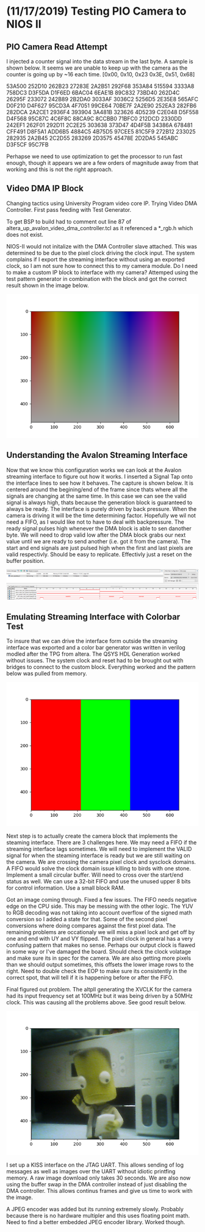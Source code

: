 # (11/17/2019) Testing PIO Camera to NIOS II

## PIO Camera Read Attempt

I injected a counter signal into the data stream in the last byte.  A sample is shown below.  It seems we are unable to keep up with the
camera as the counter is going up by ~16 each time.  [0x00, 0x10, 0x23 0x3E, 0x51, 0x68]

53A500 252D10 262B23 27283E 2A2B51 292F68 353A84 515594 3333A8 758DC3 D3F5DA D1F6ED 6BAC04 6EAE1B 89C832 73BD40 262D4C 26295F 233072 242B89
2B2DA0 3033AF 3036C2 5256D5 2E35E8 565AFC D0F210 D4F627 95CD3A 4F7051 99CE64 70BE7F 2A2E90 252EA3 282FB6 282DCA 2A2CE1 2936F4 393904 3A481B
323626 4D5239 C2E048 D5F558 D4F568 95C87C 4C6F8C 88CA9C 8CCBB0 71BFC0 212DCD 2330DD 242EF1 262F01 292D11 2C2E25 303638 373D47 4D4F5B 34386A
678481 CFF491 D8F5A1 ADD6B5 4884C5 4B75D5 97CEE5 81C5F9 272B12 233025 282935 2A2B45 2C2D55 283269 2D3575 45478E 2D2DA5 545ABC D3F5CF 95C7FB

Perhapse we need to use optimization to get the processor to run fast enough, though it appears we are a few orders of magnitude away from that working and this is not the right approach.

## Video DMA IP Block

Changing tactics using University Program video core IP.  Trying Video DMA Controller.  First pass feeding with Test Generator.

To get BSP to build had to comment out line 87 of altera_up_avalon_video_dma_controller.tcl as it referenced a *_rgb.h which does not exist.

NIOS-II would not initalize with the DMA Controller slave attached.  This was determined to be due to the pixel clock driving the clock input.  The system complains if I export the streaming interface without using an exported clock, so I am not sure how to connect this to my camera module.  Do I need to make a custom IP block to interface with my camera?  Attemped using the test pattern generator in combination with the block and got the correct result shown in the image below.

![Test Pattern](img/test_pattern.png)

## Understanding the Avalon Streaming Interface

Now that we know this configuration works we can look at the Avalon streaming interface to figure out how it works.  I inserted a Signal Tap onto the interface lines to see how it behaves.  The capture is shown below.  It is centered around the begining/end of the frame since thats where all the signals are changing at the same time.  In this case we can see the valid signal is always high, thats because the generation block is guaranteed to always be ready.  The interface is purely driven by back pressure.  When the camera is driving it will be the time determining factor.  Hopefully we wil not need a FIFO, as I would like not to have to deal with backpressure.  The ready signal pulses high whenever the DMA block is able to sen danother byte.  We will need to drop valid low after the DMA block grabs our next value until we are ready to send another (i.e. got it from the camera).  The start and end signals are just pulsed high when the first and last pixels are valid respectivly.  Should be easy to replicate.  Effectivly just a reset on the buffer position.

![Avalon Stream Capture](img/tpg_signal_ref.png)

## Emulating Streaming Interface with Colorbar Test

To insure that we can drive the interface form outside the streaming interface was exported and a color bar generator was written in verilog modled after the TPG from altera.  The QSYS HDL Generation worked without issues.  The system clock and reset had to be brought out with bridges to connect to the custom block.  Everything worked and the pattern below was pulled from memory.

![Custom Color Bars Test](img/color_bar_generation.png)

Next step is to actually create the camera block that implements the steaming interface.  There are 3 challenges here.  We may need a FIFO if the streaming interface lags sometimes.  We will need to implement the VALID signal for when the steaming interface is ready but we are still waiting on the camera.  We are crossing the camera pixel clock and sysclock domains.  A FIFO would solve the clock domain issue killing to birds with one stone.  Implement a small circular buffer.  Will need to cross over the start/end status as well.  We can use a 32-bit FIFO and use the unused upper 8 bits for control information.  Use a small block RAM.

Got an image coming through.  Fixed a few issues.  The FIFO needs negative edge on the CPU side.  This may be messing with the other logic.  The YUV to RGB decoding was not taking into account overflow of the signed math conversion so I added a state for that.  Some of the second pixel conversions where doing compares against the first pixel data.  The remaining problems are occationaly we will miss a pixel lock and get off by one and end with UY and VY flipped.  The pixel clock in general has a very confusing pattern that makes no sense.  Perhaps our output clock is flawed in some way or I've damaged the board.  Should check the clock volatage and make sure its in spec for the camera.  We are also getting more pixels than we should output sometimes, this offsets the lower image rows to the right.  Need to double check the EOP to make sure its consistently in the correct spot, that will tell if it is happening before or after the FIFO.

Final figured out problem.  The altpll generating the XVCLK for the camera had its input frequency set at 100MHz but it was being driven by a 50MHz clock.  This was causing all the problems above.  See good result below.

![Kerbal Photo](img/Kerbal.png)

I set up a KISS interface on the JTAG UART.  This allows sending of log messages as well as images over the UART without idiotic printfing memory.  A raw image download only takes 30 seconds.  We are also now using the buffer swap in the DMA controller instead of just disabling the DMA controller.  This allows continus frames and give us time to work with the image.

A JPEG encoder was added but its running extremely slowly.  Probably because there is no hardware multipler and this uses floating point math.  Need to find a better embedded JPEG encoder library.  Worked though.
